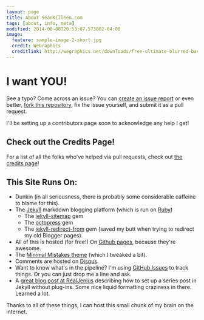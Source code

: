 ```yaml
---
layout: page
title: About SeanKilleen.com
tags: [about, info, meta]
modified: 2014-08-08T20:53:07.573882-04:00
image:
  feature: sample-image-2-short.jpg
  credit: WeGraphics
  creditlink: http://wegraphics.net/downloads/free-ultimate-blurred-background-pack/
---
```


# I want YOU!

See a typo? Come across an issue? You can [create an issue report][new issue link] or even better, [fork this repository][fork link], fix the issue yourself, and submit it as a pull request.

I'll be setting up a contributors page soon to acknowledge any help I get!

## Check out the Credits Page!

For a list of all the folks who've helped via pull requests, check out [the credits page][credits page link]!

## This Site Runs On:

* Dunkin (in all seriousness, there is probably some considerable caffeine to blame for this).
* The [Jekyll][jekyll link] markdown blogging platform (which is run on [Ruby][ruby link])
	* The [jekyll-sitemap][jekyll-sitemap link] gem
    * The [octopress][octopress link] gem
	* The [jekyll-redirect-from][jekyll-redirect-from link] gem (saved my butt when trying to redirect my old Blogger pages).
* All of this is hosted (for free!) On [Github pages][github-pages link], because they're awesome.
* The [Minimal Mistakes theme][minimal mistakes link] (which I tweaked a bit).
* Comments are hosted on [Disqus][disqus link].
* Want to know what's in the pipeline? I'm using [GitHub Issues](https://github.com/SeanKilleen/seankilleen.github.io/issues) to track things. Or you can just drop me a line and ask.
* A [great blog post at RealJenius](http://realjenius.com/2012/11/03/jekyll-series-list/) describing how to set up a series post in Jekyll without plug-ins. Some nice liquid formatting craziness in there. Learned a lot.

Thanks to all of these things, I can host this small chunk of my brain on the internet.


[jekyll link]: http://jekyllrb.com/
[ruby link]: https://www.ruby-lang.org/en/
[jekyll-sitemap link]: http://rubydoc.info/gems/jekyll-sitemap/0.6.0/frames
[octopress link]: http://octopress.org/
[github-pages link]: https://pages.github.com/
[jekyll-redirect-from link]: https://github.com/jekyll/jekyll-redirect-from
[minimal mistakes link]: https://mademistakes.com/articles/minimal-mistakes-jekyll-theme/
[disqus link]: https://disqus.com/
[phil haack homepage]: http://haacked.com/
[new issue link]: https://github.com/SeanKilleen/seankilleen.github.io/issues/new
[fork link]: https://github.com/SeanKilleen/seankilleen.github.io/fork
[coyled github]: https://github.com/coyled
[atom.xml link]: https://github.com/coyled/coyled.com/blob/master/atom.xml
[Nick Williams link]: https://github.com/nilliams
[nick gist link]: https://gist.github.com/nilliams/7138983
[prettify link]: https://code.google.com/p/google-code-prettify/
[pat 1]: https://github.com/SeanKilleen/seankilleen.github.io/pull/32
[pat 2]: https://github.com/SeanKilleen/seankilleen.github.io/pull/33
[pat 3]: https://github.com/SeanKilleen/seankilleen.github.io/pull/34
[Pat Github]: https://github.com/pathawks
[credits page link]: https://seankilleen.com/credits